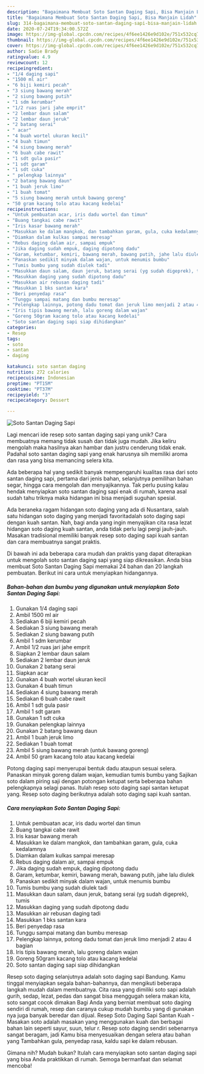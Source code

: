 ```yaml
---
description: "Bagaimana Membuat Soto Santan Daging Sapi, Bisa Manjain Lidah"
title: "Bagaimana Membuat Soto Santan Daging Sapi, Bisa Manjain Lidah"
slug: 314-bagaimana-membuat-soto-santan-daging-sapi-bisa-manjain-lidah
date: 2020-07-24T19:34:00.572Z
image: https://img-global.cpcdn.com/recipes/4f6ee1426e9d102e/751x532cq70/soto-santan-daging-sapi-foto-resep-utama.jpg
thumbnail: https://img-global.cpcdn.com/recipes/4f6ee1426e9d102e/751x532cq70/soto-santan-daging-sapi-foto-resep-utama.jpg
cover: https://img-global.cpcdn.com/recipes/4f6ee1426e9d102e/751x532cq70/soto-santan-daging-sapi-foto-resep-utama.jpg
author: Sadie Brady
ratingvalue: 4.9
reviewcount: 12
recipeingredient:
- "1/4 daging sapi"
- "1500 ml air"
- "6 biji kemiri pecah"
- "3 siung bawang merah"
- "2 siung bawang putih"
- "1 sdm kerumbar"
- "1/2 ruas jari jahe emprit"
- "2 lembar daun salam"
- "2 lembar daun jeruk"
- "2 batang serai"
- " acar"
- "4 buah wortel ukuran kecil"
- "4 buah timun"
- "4 siung bawang merah"
- "6 buah cabe rawit"
- "1 sdt gula pasir"
- "1 sdt garam"
- "1 sdt cuka"
- " pelengkap lainnya"
- "2 batang bawang daun"
- "1 buah jeruk limo"
- "1 buah tomat"
- "5 siung bawang merah untuk bawang goreng"
- "50 gram kacang tolo atau kacang kedelai"
recipeinstructions:
- "Untuk pembuatan acar, iris dadu wortel dan timun"
- "Buang tangkai cabe rawit"
- "Iris kasar bawang merah"
- "Masukkan ke dalam mangkok, dan tambahkan garam, gula, cuka kedalamnya"
- "Diamkan dalam kulkas sampai meresap"
- "Rebus daging dalam air, sampai empuk"
- "Jika daging sudah empuk, daging dipotong dadu"
- "Garam, ketumbar, kemiri, bawang merah, bawang putih, jahe lalu diulek"
- "Panaskan sedikit minyak dalam wajan, untuk menumis bumbu"
- "Tumis bumbu yang sudah diulek tadi"
- "Masukkan daun salam, daun jeruk, batang serai (yg sudah digeprek), tumis"
- "Masukkan daging yang sudah dipotong dadu"
- "Masukkan air rebusan daging tadi"
- "Masukkan 1 bks santan kara"
- "Beri penyedap rasa"
- "Tunggu sampai matang dan bumbu meresap"
- "Pelengkap lainnya, potong dadu tomat dan jeruk limo menjadi 2 atau 4 bagian"
- "Iris tipis bawang merah, lalu goreng dalam wajan"
- "Goreng 50gram kacang tolo atau kacang kedelai"
- "Soto santan daging sapi siap dihidangkan"
categories:
- Resep
tags:
- soto
- santan
- daging

katakunci: soto santan daging 
nutrition: 272 calories
recipecuisine: Indonesian
preptime: "PT15M"
cooktime: "PT37M"
recipeyield: "3"
recipecategory: Dessert

---
```



![Soto Santan Daging Sapi](https://img-global.cpcdn.com/recipes/4f6ee1426e9d102e/751x532cq70/soto-santan-daging-sapi-foto-resep-utama.jpg)

Lagi mencari ide resep soto santan daging sapi yang unik? Cara membuatnya memang tidak susah dan tidak juga mudah. Jika keliru mengolah maka hasilnya akan hambar dan justru cenderung tidak enak. Padahal soto santan daging sapi yang enak harusnya sih memiliki aroma dan rasa yang bisa memancing selera kita.

Ada beberapa hal yang sedikit banyak mempengaruhi kualitas rasa dari soto santan daging sapi, pertama dari jenis bahan, selanjutnya pemilihan bahan segar, hingga cara mengolah dan menyajikannya. Tak perlu pusing kalau hendak menyiapkan soto santan daging sapi enak di rumah, karena asal sudah tahu triknya maka hidangan ini bisa menjadi suguhan spesial.

Ada beraneka ragam hidangan soto daging yang ada di Nusantara, salah satu hidangan soto daging yang menjadi favoritadalah soto daging sapi dengan kuah santan. Nah, bagi anda yang ingin menyajikan cita rasa lezat hidangan soto daging kuah santan, anda tidak perlu lagi pergi jauh-jauh. Masakan tradisional memiliki banyak resep soto daging sapi kuah santan dan cara membuatnya sangat praktis.


Di bawah ini ada beberapa cara mudah dan praktis yang dapat diterapkan untuk mengolah soto santan daging sapi yang siap dikreasikan. Anda bisa membuat Soto Santan Daging Sapi memakai 24 bahan dan 20 langkah pembuatan. Berikut ini cara untuk menyiapkan hidangannya.

<!--inarticleads1-->

##### Bahan-bahan dan bumbu yang digunakan untuk menyiapkan Soto Santan Daging Sapi:

1. Gunakan 1/4 daging sapi
1. Ambil 1500 ml air
1. Sediakan 6 biji kemiri pecah
1. Sediakan 3 siung bawang merah
1. Sediakan 2 siung bawang putih
1. Ambil 1 sdm kerumbar
1. Ambil 1/2 ruas jari jahe emprit
1. Siapkan 2 lembar daun salam
1. Sediakan 2 lembar daun jeruk
1. Gunakan 2 batang serai
1. Siapkan  acar
1. Gunakan 4 buah wortel ukuran kecil
1. Gunakan 4 buah timun
1. Sediakan 4 siung bawang merah
1. Sediakan 6 buah cabe rawit
1. Ambil 1 sdt gula pasir
1. Ambil 1 sdt garam
1. Gunakan 1 sdt cuka
1. Gunakan  pelengkap lainnya
1. Gunakan 2 batang bawang daun
1. Ambil 1 buah jeruk limo
1. Sediakan 1 buah tomat
1. Ambil 5 siung bawang merah (untuk bawang goreng)
1. Ambil 50 gram kacang tolo atau kacang kedelai


Potong daging sapi menyerupai bentuk dadu ataupun sesuai selera. Panaskan minyak goreng dalam wajan, kemudian tumis bumbu yang Sajikan soto dalam piring saji dengan potongan ketupat serta beberapa bahan pelengkapnya selagi panas. Itulah resep soto daging sapi santan ketupat yang. Resep soto daging berikutnya adalah soto daging sapi kuah santan. 

<!--inarticleads2-->

##### Cara menyiapkan Soto Santan Daging Sapi:

1. Untuk pembuatan acar, iris dadu wortel dan timun
1. Buang tangkai cabe rawit
1. Iris kasar bawang merah
1. Masukkan ke dalam mangkok, dan tambahkan garam, gula, cuka kedalamnya
1. Diamkan dalam kulkas sampai meresap
1. Rebus daging dalam air, sampai empuk
1. Jika daging sudah empuk, daging dipotong dadu
1. Garam, ketumbar, kemiri, bawang merah, bawang putih, jahe lalu diulek
1. Panaskan sedikit minyak dalam wajan, untuk menumis bumbu
1. Tumis bumbu yang sudah diulek tadi
1. Masukkan daun salam, daun jeruk, batang serai (yg sudah digeprek), tumis
1. Masukkan daging yang sudah dipotong dadu
1. Masukkan air rebusan daging tadi
1. Masukkan 1 bks santan kara
1. Beri penyedap rasa
1. Tunggu sampai matang dan bumbu meresap
1. Pelengkap lainnya, potong dadu tomat dan jeruk limo menjadi 2 atau 4 bagian
1. Iris tipis bawang merah, lalu goreng dalam wajan
1. Goreng 50gram kacang tolo atau kacang kedelai
1. Soto santan daging sapi siap dihidangkan


Resep soto daging selanjutnya adalah soto daging sapi Bandung. Kamu tinggal menyiapkan segala bahan-bahannya, dan mengikuti beberapa langkah mudah dalam membuatnya. Cita rasa yang dimiliki soto sapi adalah gurih, sedap, lezat, pedas dan sangat bisa menggugah selera makan kita, soto sangat cocok dimakan Bagi Anda yang berniat membuat soto daging sendiri di rumah, resep dan caranya cukup mudah bumbu yang di gunakan nya juga banyak beredar dan dijual. Resep Soto Daging Sapi Santan Kuah - Masakan soto adalah masakan yang menggunakan kuah dan berbagai bahan lain seperti sayur, suun, telur r. Resep soto daging sendiri sebenarnya sangat beragam, jadi Kamu bisa menyesuaikan dengan selera atau bahan yang Tambahkan gula, penyedap rasa, kaldu sapi ke dalam rebusan. 

Gimana nih? Mudah bukan? Itulah cara menyiapkan soto santan daging sapi yang bisa Anda praktikkan di rumah. Semoga bermanfaat dan selamat mencoba!
